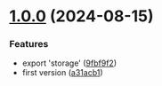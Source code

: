 # [1.0.0](https://github.com/slothkit/storage/compare/v0.0.3...v1.0.0) (2024-08-15)


### Features

* export 'storage' ([9fbf9f2](https://github.com/slothkit/storage/commit/9fbf9f2a78ada40d4421c1f1c7db3a0de2b08e99))
* first version ([a31acb1](https://github.com/slothkit/storage/commit/a31acb18a156691cb4bbfc5dd9b3375f976d79aa))

